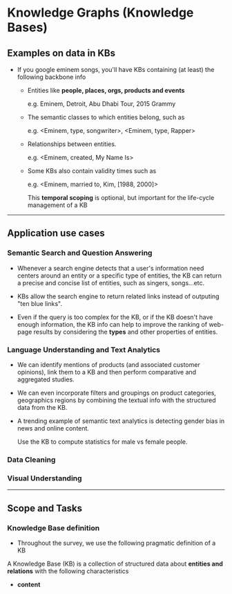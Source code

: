 # Knowledge Graphs (Knowledge Bases)

## Examples on data in KBs

- If you google eminem songs, you'll have KBs containing (at least) the following backbone info
  - Entities like **people, places, orgs, products and events**
    
    e.g. Eminem, Detroit, Abu Dhabi Tour, 2015 Grammy
  - The semantic classes to which entities belong, such as
    
    e.g. <Eminem, type, songwriter>, <Eminem, type, Rapper>

  - Relationships between entities.
    
    e.g. <Eminem, created, My Name Is>
  - Some KBs also contain validity times such as
    
    e.g. <Eminem, married to, Kim, [1988, 2000]>
  
    This **temporal scoping** is optional, but important for the life-cycle management of a KB

****

## Application use cases

### Semantic Search and Question Answering

- Whenever a search engine detects that a user's information need centers around an entity 
  or a specific type of entities, the KB can return a precise and concise list of entities, such as
  singers, songs...etc.

- KBs allow the search engine to return related links instead of outputing "ten blue links".

- Even if the query is too complex for the KB, or if the KB doesn't have enough information, the KB info
  can help to improve the ranking of web-page results by considering the **types** and other properties of entities.

### Language Understanding and Text Analytics

- We can identify mentions of products (and associated customer opinions), link them to a KB
  and then perform comparative and aggregated studies.

- We can even incorporate filters and groupings on product categories, geographics regions by combining
  the textual info with the structured data from the KB.

- A trending example of semantic text analytics is detecting gender bias in news and online content.
  
  Use the KB to compute statistics for male vs female people.


### Data Cleaning

### Visual Understanding

****

## Scope and Tasks

### Knowledge Base definition

- Throughout the survey, we use the following pragmatic definition of a KB

A Knowledge Base (KB) is a collection of structured data about **entities and relations** with the following characteristics

- **content**



